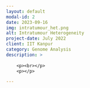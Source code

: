 ```yaml
---
layout: default
modal-id: 2
date: 2023-09-16
img: intratumour_het.png
alt: Intratumour Heterogeneity
project-date: July 2022
client: IIT Kanpur
category: Genome Analysis
description: >
    
    <p><br></p>
    <p></p>

---
```

